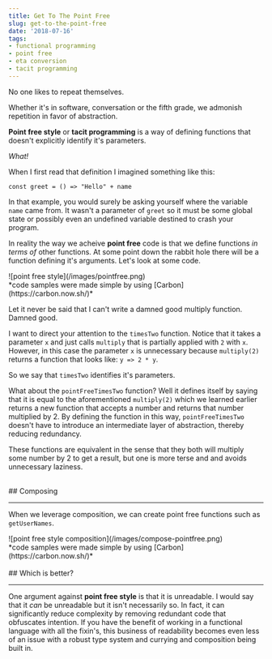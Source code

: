 ```yaml
---
title: Get To The Point Free
slug: get-to-the-point-free
date: '2018-07-16'
tags:
- functional programming
- point free
- eta conversion
- tacit programming
---
```


No one likes to repeat themselves.

Whether it's in software, conversation or the fifth grade, we admonish repetition in favor of abstraction.

**Point free style** or **tacit programming** is a way of defining functions that doesn't explicitly identify it's parameters.

*What!*

When I first read that definition I imagined something like this:

`const greet = () => "Hello" + name`

In that example, you would surely be asking yourself where the variable `name` came from. It wasn't a parameter of `greet` so it must be some global state or possibly even an undefined variable destined to crash your program.

In reality the way we acheive **point free** code is that we define functions *in terms of* other functions. At some point down the rabbit hole there will be a function defining it's arguments. Let's look at some code.

<div class="tiny">![point free style](/images/pointfree.png)
<br/>
*code samples were made simple by using [Carbon](https://carbon.now.sh/)*</div>

Let it never be said that I can't write a damned good multiply function. Damned good.

I want to direct your attention to the `timesTwo` function. Notice that it takes a parameter `x` and just calls `multiply` that is partially applied with `2` with `x`. However, in this case the parameter `x` is unnecessary because `multiply(2)` returns a function that looks like: `y => 2 * y`.

So we say that `timesTwo` identifies it's parameters.

What about the `pointFreeTimesTwo` function? Well it defines itself by saying that it is equal to the aforementioned `multiply(2)` which we learned earlier returns a new function that accepts a number and returns that number multiplied by 2. By defining the function in this way, `pointFreeTimesTwo` doesn't have to introduce an intermediate layer of abstraction, thereby reducing redundancy.

These functions are equivalent in the sense that they both will multiply some number by 2 to get a result, but one is more terse and and avoids unnecessary laziness.

<br/>
## Composing
<hr/>

When we leverage composition, we can create point free functions such as `getUserNames`.

<div class="tiny">![point free style composition](/images/compose-pointfree.png)
<br/>
*code samples were made simple by using [Carbon](https://carbon.now.sh/)*</div>

<br/>
## Which is better?
<hr/>

One argument against **point free style** is that it is unreadable. I would say that it *can* be unreadable but it isn't necessarily so. In fact, it can significantly reduce complexity by removing redundant code that obfuscates intention. If you have the benefit of working in a functional language with all the fixin's, this business of readability becomes even less of an issue with a robust type system and currying and composition being built in.
